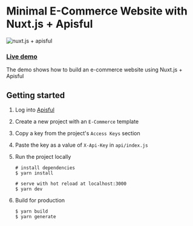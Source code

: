 # Minimal E-Commerce Website with Nuxt.js + Apisful

![nuxt.js + apisful](static/repo-hero-image.png)

### [Live demo](https://demo-nuxt-apisful.netlify.app/)

The demo shows how to build an e-commerce website using Nuxt.js + Apisful

## Getting started
1. Log into [Apisful](https://www.apisful.com/)
1. Create a new project with an `E-Commerce` template
1. Copy a key from the project's `Access Keys` section
1. Paste the key as a value of `X-Api-Key` in `api/index.js`
1. Run the project locally

    ```
    # install dependencies
    $ yarn install
    
    # serve with hot reload at localhost:3000
    $ yarn dev
    ```
   
1. Build for production

    ```
    $ yarn build
    $ yarn generate
    ```
